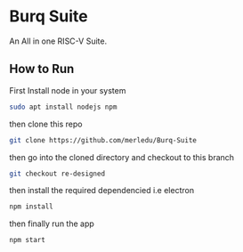 # Burq Suite
An All in one RISC-V Suite.


## How to Run

First Install node in your system

```bash
sudo apt install nodejs npm
```

then clone this repo
```bash
git clone https://github.com/merledu/Burq-Suite
```

then go into the cloned directory and checkout to this branch
```bash
git checkout re-designed
```

then install the required dependencied i.e electron
```bash
npm install
```

then finally run the app
```bash
npm start
```